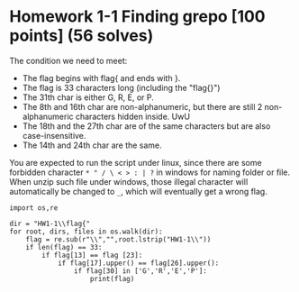 # Homework 1-1 Finding grepo [100 points] (56 solves)
The condition we need to meet:
- The flag begins with flag{ and ends with }.
- The flag is 33 characters long (including the "flag{}")
- The 31th char is either G, R, E, or P.
- The 8th and 16th char are non-alphanumeric, but there are still 2 non-alphanumeric characters hidden inside. UwU
- The 18th and the 27th char are of the same characters but are also case-insensitive.
- The 14th and 24th char are the same.

You are expected to run the script under linux, since there are some forbidden character `* " / \ < > : | ?` in windows for naming folder or file. When unzip such file under windows, those illegal character will automatically be changed to `_`, which will eventually get a wrong flag.

```
import os,re

dir = "HW1-1\\flag{"
for root, dirs, files in os.walk(dir):
    flag = re.sub(r"\\","",root.lstrip("HW1-1\\"))
    if len(flag) == 33:
        if flag[13] == flag [23]:
            if flag[17].upper() == flag[26].upper():
                if flag[30] in ['G','R','E','P']:
                    print(flag)
```
